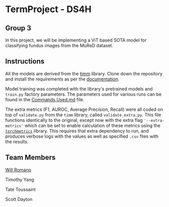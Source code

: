 # TermProject - DS4H 

## Group 3

In this project, we will be implementing a ViT based SOTA model for classifying fundus images from the MuReD dataset.


## Instructions

All the models are derived from the [timm](https://github.com/rwightman/pytorch-image-models) library. Clone down the repository and install the requirements as per the [documentation](https://timm.fast.ai/).

Model training was completed with the library's pretrained models and `train.py` factory parameters. The parameters used for various runs can be found in the [Commands Used.md](commands_used.md) file.

The extra metrics (F1, AUROC, Average Precision, Recall) were all coded on top of `validate.py` from the `timm` library, called `validate_extra.py`. This file functions identically to the original, except now with the extra flag `'--extra-metrics'` which can be set to enable calculation of these metrics using the [`torchmetrics`](https://torchmetrics.readthedocs.io/en/stable/) library. This requires that extra dependency to run, and produces verbose logs with the values as well as specified `.csv` files with the results. 


## Team Members

[Will Romano](https://github.com/romano-w)

Timothy Yang

Tate Toussaint

Scott Dayton
